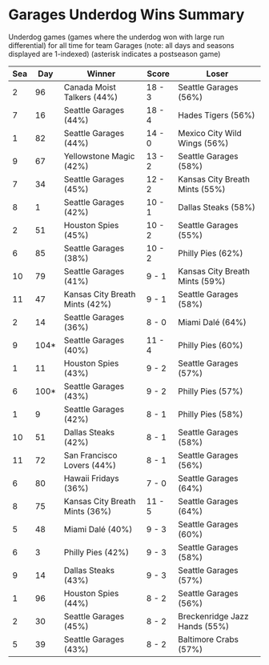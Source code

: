 # Garages Underdog Wins Summary



Underdog games (games where the underdog won with large run differential) for all time for team Garages (note: all days and seasons displayed are 1-indexed) (asterisk indicates a postseason game)


| Sea | Day | Winner | Score | Loser | 
| ------ |------ |------ |------ |------ |
| 2 | 96 | Canada Moist Talkers (44%) | 18 - 3 | Seattle Garages (56%) | 
| 7 | 16 | Seattle Garages (44%) | 18 - 4 | Hades Tigers (56%) | 
| 1 | 82 | Seattle Garages (44%) | 14 - 0 | Mexico City Wild Wings (56%) | 
| 9 | 67 | Yellowstone Magic (42%) | 13 - 2 | Seattle Garages (58%) | 
| 7 | 34 | Seattle Garages (45%) | 12 - 2 | Kansas City Breath Mints (55%) | 
| 8 | 1 | Seattle Garages (42%) | 10 - 1 | Dallas Steaks (58%) | 
| 2 | 51 | Houston Spies (45%) | 10 - 2 | Seattle Garages (55%) | 
| 6 | 85 | Seattle Garages (38%) | 10 - 2 | Philly Pies (62%) | 
| 10 | 79 | Seattle Garages (41%) | 9 - 1 | Kansas City Breath Mints (59%) | 
| 11 | 47 | Kansas City Breath Mints (42%) | 9 - 1 | Seattle Garages (58%) | 
| 2 | 14 | Seattle Garages (36%) | 8 - 0 | Miami Dalé (64%) | 
| 9 | 104* | Seattle Garages (40%) | 11 - 4 | Philly Pies (60%) | 
| 1 | 11 | Houston Spies (43%) | 9 - 2 | Seattle Garages (57%) | 
| 6 | 100* | Seattle Garages (43%) | 9 - 2 | Philly Pies (57%) | 
| 1 | 9 | Seattle Garages (42%) | 8 - 1 | Philly Pies (58%) | 
| 10 | 51 | Dallas Steaks (42%) | 8 - 1 | Seattle Garages (58%) | 
| 11 | 72 | San Francisco Lovers (44%) | 8 - 1 | Seattle Garages (56%) | 
| 6 | 80 | Hawaii Fridays (36%) | 7 - 0 | Seattle Garages (64%) | 
| 8 | 75 | Kansas City Breath Mints (36%) | 11 - 5 | Seattle Garages (64%) | 
| 5 | 48 | Miami Dalé (40%) | 9 - 3 | Seattle Garages (60%) | 
| 6 | 3 | Philly Pies (42%) | 9 - 3 | Seattle Garages (58%) | 
| 9 | 14 | Dallas Steaks (43%) | 9 - 3 | Seattle Garages (57%) | 
| 1 | 96 | Houston Spies (44%) | 8 - 2 | Seattle Garages (56%) | 
| 2 | 30 | Seattle Garages (45%) | 8 - 2 | Breckenridge Jazz Hands (55%) | 
| 5 | 39 | Seattle Garages (43%) | 8 - 2 | Baltimore Crabs (57%) | 


